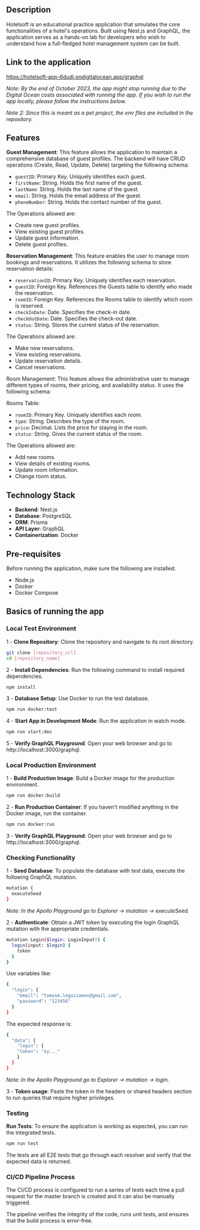 ## Description

Hotelsoft is an educational practice application that simulates the core functionalities of a hotel's operations. Built using Nest.js and GraphQL, the application serves as a hands-on lab for developers who wish to understand how a full-fledged hotel management system can be built.

## Link to the application

https://hotelsoft-app-6dudj.ondigitalocean.app/graphql

_Note: By the end of October 2023, the app might stop running due to the Digital Ocean costs associated with running the app. If you wish to run the app locally, please follow the instructions below._

_Note 2: Since this is meant as a pet project, the env files are included in the repository._

## Features

**Guest Management**:
   This feature allows the application to maintain a comprehensive database of guest profiles. The backend will have CRUD operations (Create, Read, Update, Delete) targeting the following schema:

- `guestID`: Primary Key. Uniquely identifies each guest.
- `firstName`: String. Holds the first name of the guest.
- `lastName`: String. Holds the last name of the guest.
- `email`: String. Holds the email address of the guest.
- `phoneNumber`: String. Holds the contact number of the guest.

The Operations allowed are:

- Create new guest profiles.
- View existing guest profiles.
- Update guest information.
- Delete guest profiles.


**Reservation Management**:
   This feature enables the user to manage room bookings and reservations. It utilizes the following schema to store reservation details:

- `reservationID`: Primary Key. Uniquely identifies each reservation.
- `guestID`: Foreign Key. References the Guests table to identify who made the reservation.
- `roomID`: Foreign Key. References the Rooms table to identify which room is reserved.
- `checkInDate`: Date. Specifies the check-in date.
- `checkOutDate`: Date. Specifies the check-out date.
- `status`: String. Stores the current status of the reservation.

The Operations allowed are:

- Make new reservations.
- View existing reservations.
- Update reservation details.
- Cancel reservations.

Room Management:
   This feature allows the administrative user to manage different types of rooms, their pricing, and availability status. It uses the following schema:

Rooms Table:

- `roomID`: Primary Key. Uniquely identifies each room.
- `type`: String. Describes the type of the room.
- `price`: Decimal. Lists the price for staying in the room.
- `status`: String. Gives the current status of the room.

The Operations allowed are:

- Add new rooms.
- View details of existing rooms.
- Update room information.
- Change room status.

## Technology Stack
- **Backend**: Nest.js
- **Database**: PostgreSQL
- **ORM**: Prisma
- **API Layer**: GraphQL
- **Containerization**: Docker 

## Pre-requisites
Before running the application, make sure the following are installed:

- Node.js
- Docker
- Docker Compose

## Basics of running the app

### Local Test Environment

1 - **Clone Repository**: Clone the repository and navigate to its root directory.

```bash 
git clone [repository_url]
cd [repository_name]
```

2 - **Install Dependencies**: Run the following command to install required dependencies.

```bash 
npm install
```

3 - **Database Setup**: Use Docker to run the test database.

```bash 
npm run docker:test
```

4 - **Start App in Development Mode**: Run the application in watch mode.

```bash 
npm run start:dev
```

5 - **Verify GraphQL Playground**: Open your web browser and go to http://localhost:3000/graphql.

### Local Production Environment

1 - **Build Production Image**: Build a Docker image for the production environment.

```bash 
npm run docker:build
```

2 - **Run Production Container**: If you haven't modified anything in the Docker image, run the container.

```bash 
npm run docker:run
```

3 - **Verify GraphQL Playground**: Open your web browser and go to http://localhost:3000/graphql.

### Checking Functionality

1 - **Seed Database**: To populate the database with test data, execute the following GraphQL mutation.

```bash 
mutation {
  executeSeed
}
```

_Note: In the Apollo Playground go to Explorer -> mutation -> executeSeed._

2 - **Authenticate**: Obtain a JWT token by executing the login GraphQL mutation with the appropriate credentials.

```bash 
mutation Login($login: LoginInput!) {
  login(input: $login) {
    token
  }
}
```

Use variables like:

```bash 
{
  "login": {
    "email": "tomasm.leguizamon@gmail.com",
    "password": "123456"
  }
}
```

The expected response is:

```bash
{
  "data": {
    "login": {
    "token": "ey..."
    }
  }
}
```

_Note: In the Apollo Playground go to Explorer -> mutation -> login._

3 - **Token usage**: Paste the token in the headers or shared headers section to run queries that require higher privileges.


### Testing

**Run Tests**: To ensure the application is working as expected, you can run the integrated tests.

```bash 
npm run test
```

The tests are all E2E tests that go through each resolver and verify that the expected data is returned.

### CI/CD Pipeline Process
The CI/CD process is configured to run a series of tests each time a pull request for the master branch is created and it can also be manually triggered. 

The pipeline verifies the integrity of the code, runs unit tests, and ensures that the build process is error-free.
